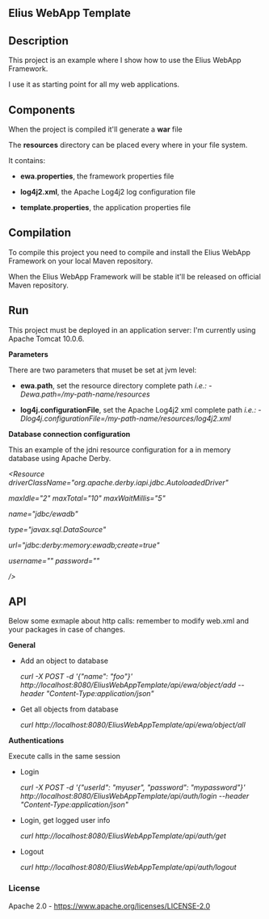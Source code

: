 Elius WebApp Template
-----



Description
-----
This project is an example where I show how to use the Elius WebApp Framework.

I use it as starting point for all my web applications.




Components
-----
When the project is compiled it'll generate a **war** file

The **resources** directory can be placed every where in your file system.

It contains:
 * **ewa.properties**, the framework properties file
 
 
 * **log4j2.xml**, the Apache Log4j2 log configuration file
 
 
 * **template.properties**, the application properties file




Compilation
-----
To compile this project you need to compile and install the Elius WebApp Framework on your local Maven repository.

When the Elius WebApp Framework will be stable it'll be released on official Maven repository.




Run
-----
This project must be deployed in an application server: I'm currently using Apache Tomcat 10.0.6.


**Parameters**

There are two parameters that muset be set at jvm level:
 * **ewa.path**, set the resource directory complete path
       *i.e.: -Dewa.path=/my-path-name/resources*
       

 * **log4j.configurationFile**, set the Apache Log4j2 xml complete path
       *i.e.: -Dlog4j.configurationFile=/my-path-name/resources/log4j2.xml*



**Database connection configuration**

This an example of the jdni resource configuration for a in memory database using Apache Derby.

*<Resource driverClassName="org.apache.derby.iapi.jdbc.AutoloadedDriver"*

 *maxIdle="2" maxTotal="10" maxWaitMillis="5"*
  
 *name="jdbc/ewadb"*
  
 *type="javax.sql.DataSource"*
  
 *url="jdbc:derby:memory:ewadb;create=true"*
  
 *username="" password=""*

*/>*




API
-----
Below some exmaple about http calls: remember to modify web.xml and your packages in case of changes.

**General**

* Add an object to database
  
  *curl -X POST -d '{"name": "foo"}' http://localhost:8080/EliusWebAppTemplate/api/ewa/object/add  --header "Content-Type:application/json"*

* Get all objects from database

  *curl http://localhost:8080/EliusWebAppTemplate/api/ewa/object/all*


**Authentications**

Execute calls in the same session

* Login

  *curl -X POST -d '{"userId": "myuser", "password": "mypassword"}' http://localhost:8080/EliusWebAppTemplate/api/auth/login --header "Content-Type:application/json"*

* Login, get logged user info

  *curl http://localhost:8080/EliusWebAppTemplate/api/auth/get*

* Logout

  *curl http://localhost:8080/EliusWebAppTemplate/api/auth/logout*


### License

Apache 2.0 - <https://www.apache.org/licenses/LICENSE-2.0>


